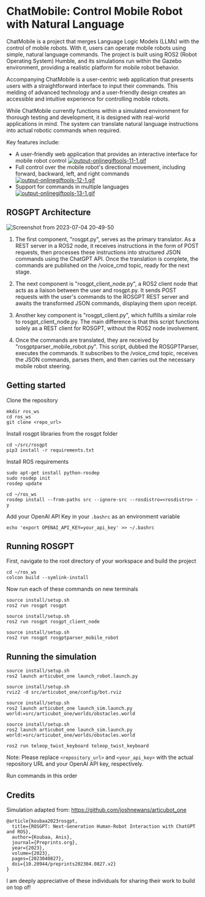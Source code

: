 # ChatMobile: Control Mobile Robot with Natural Language

ChatMobile is a project that merges Language Logic Models (LLMs) with the control of mobile robots. With it, users can operate mobile robots using simple, natural language commands. The project is built using ROS2 (Robot Operating System) Humble, and its simulations run within the Gazebo environment, providing a realistic platform for mobile robot behavior.

Accompanying ChatMobile is a user-centric web application that presents users with a straightforward interface to input their commands. This melding of advanced technology and a user-friendly design creates an accessible and intuitive experience for controlling mobile robots.

While ChatMobile currently functions within a simulated environment for thorough testing and development, it is designed with real-world applications in mind. The system can translate natural language instructions into actual robotic commands when required.


Key features include:
- A user-friendly web application that provides an interactive interface for mobile robot control
[![output-onlinegiftools-11-1.gif](https://i.postimg.cc/CxY3yS7g/output-onlinegiftools-11-1.gif)](https://postimg.cc/nCRRB8NR)
- Full control over the mobile robot's directional movement, including forward, backward, left, and right commands
[![output-onlinegiftools-12-1.gif](https://i.postimg.cc/wM8WhQbp/output-onlinegiftools-12-1.gif)](https://postimg.cc/XGLcWdbH)
- Support for commands in multiple languages
[![output-onlinegiftools-13-1.gif](https://i.postimg.cc/Dw9bfpWn/output-onlinegiftools-13-1.gif)](https://postimg.cc/87bCtHB0)

## ROSGPT Architecture

![Screenshot from 2023-07-04 20-49-50](https://github.com/Gaurang-1402/ChatDrones/assets/71042887/f3534fd5-1ac8-4d55-8e67-fb5f6c0ddf8d)

1. The first component, "rosgpt.py", serves as the primary translator. As a REST server in a ROS2 node, it receives instructions in the form of POST requests, then processes these instructions into structured JSON commands using the ChatGPT API. Once the translation is complete, the commands are published on the /voice_cmd topic, ready for the next stage.

2. The next component is "rosgpt_client_node.py", a ROS2 client node that acts as a liaison between the user and rosgpt.py. It sends POST requests with the user's commands to the ROSGPT REST server and awaits the transformed JSON commands, displaying them upon receipt.

3. Another key component is "rosgpt_client.py", which fulfills a similar role to rosgpt_client_node.py. The main difference is that this script functions solely as a REST client for ROSGPT, without the ROS2 node involvement.

4. Once the commands are translated, they are received by "rosgptparser_mobile_robot.py". This script, dubbed the ROSGPTParser, executes the commands. It subscribes to the /voice_cmd topic, receives the JSON commands, parses them, and then carries out the necessary mobile robot steering.

## Getting started

Clone the repository

```
mkdir ros_ws
cd ros_ws
git clone <repo_url>
```

Install rosgpt libraries from the rosgpt folder

```
cd ~/src/rosgpt
pip3 install -r requirements.txt
```

Install ROS requirements

```
sudo apt-get install python-rosdep
sudo rosdep init
rosdep update
```

```
cd ~/ros_ws
rosdep install --from-paths src --ignore-src --rosdistro=<rosdistro> -y
```


Add your OpenAI API Key in your ```.bashrc``` as an environment variable 

```
echo 'export OPENAI_API_KEY=your_api_key' >> ~/.bashrc
```


## Running ROSGPT

First, navigate to the root directory of your workspace and build the project

```
cd ~/ros_ws
colcon build --symlink-install
```
Now run each of these commands on new terminals

```
source install/setup.sh
ros2 run rosgpt rosgpt
```

```
source install/setup.sh
ros2 run rosgpt rosgpt_client_node 
```

```
source install/setup.sh
ros2 run rosgpt rosgptparser_mobile_robot
```

## Running the simulation

```
source install/setup.sh
ros2 launch articubot_one launch_robot.launch.py

```

```
source install/setup.sh
rviz2 -d src/articubot_one/config/bot.rviz

```

```
source install/setup.sh
ros2 launch articubot_one launch_sim.launch.py world:=src/articubot_one/worlds/obstacles.world

```
```
source install/setup.sh
ros2 launch articubot_one launch_sim.launch.py world:=src/articubot_one/worlds/obstacles.world

```

```
ros2 run teleop_twist_keyboard teleop_twist_keyboard 

```

Note: Please replace `<repository_url>` and `<your_api_key>` with the actual repository URL and your OpenAI API key, respectively.

Run commands in this order





## Credits
Simulation adapted from: https://github.com/joshnewans/articubot_one

```
@article{koubaa2023rosgpt,
  title={ROSGPT: Next-Generation Human-Robot Interaction with ChatGPT and ROS},
  author={Koubaa, Anis},
  journal={Preprints.org},
  year={2023},
  volume={2023},
  pages={2023040827},
  doi={10.20944/preprints202304.0827.v2}
}

```
I am deeply appreciative of these individuals for sharing their work to build on top of!
